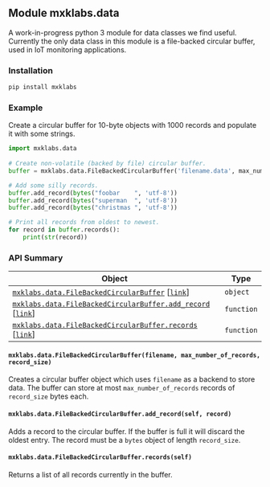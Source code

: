 ## <a name="mxklabs.data">Module mxklabs.data
A work-in-progress python 3 module for data classes we find 
useful. Currently the only data class in this module is a 
file-backed circular buffer, used in IoT monitoring applications.

### Installation
```sh
pip install mxklabs
```

### Example
Create a circular buffer for 10-byte objects with 1000 records
and populate it with some strings. 

```python
import mxklabs.data
  
# Create non-volatile (backed by file) circular buffer.
buffer = mxklabs.data.FileBackedCircularBuffer('filename.data', max_number_of_records=1000, record_size=10)

# Add some silly records.
buffer.add_record(bytes("foobar    ", 'utf-8'))
buffer.add_record(bytes("superman  ", 'utf-8'))
buffer.add_record(bytes("christmas ", 'utf-8'))

# Print all records from oldest to newest.
for record in buffer.records():
    print(str(record))
```

### API Summary

| Object | Type |
|---|---|
| [`mxklabs.data.FileBackedCircularBuffer`](#mxklabs.data.FileBackedCircularBuffer) [[`link`](#mxklabs.data.FileBackedCircularBuffer)] | `object` |
| [`mxklabs.data.FileBackedCircularBuffer.add_record`](#mxklabs.data.FileBackedCircularBuffer.add_record) [[`link`](#mxklabs.data.FileBackedCircularBuffer.add_record)] | `function` |
| [`mxklabs.data.FileBackedCircularBuffer.records`](#mxklabs.data.FileBackedCircularBuffer.records) [[`link`](#mxklabs.data.FileBackedCircularBuffer.records)] | `function` |
 
#### <a name="mxklabs.data.FileBackedCircularBuffer"></a> `mxklabs.data.FileBackedCircularBuffer(filename, max_number_of_records, record_size)`
Creates a circular buffer object which uses `filename` as a backend to store data. The buffer
can store at most `max_number_of_records` records of `record_size` bytes each.

#### <a name="mxklabs.data.FileBackedCircularBuffer.add_record"></a> `mxklabs.data.FileBackedCircularBuffer.add_record(self, record)`
Adds a record to the circular buffer. If the buffer is full it will discard the oldest entry.
The record must be a `bytes` object of length `record_size`.

#### <a name="mxklabs.data.FileBackedCircularBuffer.records"></a> `mxklabs.data.FileBackedCircularBuffer.records(self)`
Returns a list of all records currently in the buffer.